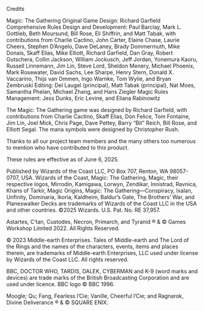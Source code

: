 Credits

Magic: The Gathering Original Game Design: Richard Garfield
Comprehensive Rules Design and Development: Paul Barclay, Mark L. Gottlieb, Beth Moursund, Bill Rose, Eli Shiffrin, and Matt Tabak, with contributions from Charlie Cactino, John Carter, Elaine Chase, Laurie Cheers, Stephen D’Angelo, Dave DeLaney, Brady Dommermuth, Mike Donais, Skaff Elias, Mike Elliott, Richard Garfield, Dan Gray, Robert Gutschera, Collin Jackson, William Jockusch, Jeff Jordan, Yonemura Kaoru, Russell Linnemann, Jim Lin, Steve Lord, Sheldon Menery, Michael Phoenix, Mark Rosewater, David Sachs, Lee Sharpe, Henry Stern, Donald X. Vaccarino, Thijs van Ommen, Ingo Warnke, Tom Wylie, and Bryan Zembruski
Editing: Del Laugel (principal), Matt Tabak (principal), Nat Moes, Samantha Phelan, Michael Zhang, and Hans Ziegler
Magic Rules Management: Jess Dunks, Eric Levine, and Eliana Rabinowitz

The Magic: The Gathering game was designed by Richard Garfield, with contributions from Charlie Cactino, Skaff Elias, Don Felice, Tom Fontaine, Jim Lin, Joel Mick, Chris Page, Dave Pettey, Barry “Bit” Reich, Bill Rose, and Elliott Segal. The mana symbols were designed by Christopher Rush.

Thanks to all our project team members and the many others too numerous to mention who have contributed to this product.












These rules are effective as of June 6, 2025.

Published by Wizards of the Coast LLC, PO Box 707, Renton, WA 98057-0707, USA. Wizards of the Coast, Magic: The Gathering, Magic, their respective logos, Mirrodin, Kamigawa, Lorwyn, Zendikar, Innistrad, Ravnica, Khans of Tarkir, Magic Origins, Magic: The Gathering—Conspiracy, Ixalan, Unfinity, Dominaria, Ikoria, Kaldheim, Baldur’s Gate, The Brothers’ War, and Planeswalker Decks are trademarks of Wizards of the Coast LLC in the USA and other countries. ©2025 Wizards. U.S. Pat. No. RE 37,957.

Astartes, C’tan, Custodes, Necron, Primarch, and Tyranid ® & © Games Workshop Limited 2022. All Rights Reserved.

© 2023 Middle-earth Enterprises. Tales of Middle-earth and The Lord of the Rings and the names of the characters, events, items and places therein, are trademarks of Middle-earth Enterprises, LLC used under license by Wizards of the Coast LLC. All rights reserved.

BBC, DOCTOR WHO, TARDIS, DALEK, CYBERMAN and K-9 (word marks and devices) are trade marks of the British Broadcasting Corporation and are used under licence. BBC logo © BBC 1996.

Moogle; Qu; Fang, Fearless l’Cie; Vanille, Cheerful l’Cie; and Ragnarok, Divine Deliverance ® & © SQUARE ENIX.
